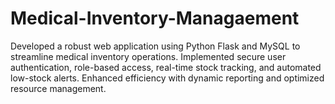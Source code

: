 # Medical-Inventory-Managaement
Developed a robust web application using Python Flask and MySQL  to streamline medical inventory operations. Implemented secure  user authentication, role-based access, real-time stock tracking, and  automated low-stock alerts. Enhanced efficiency with dynamic  reporting and optimized resource management. 
